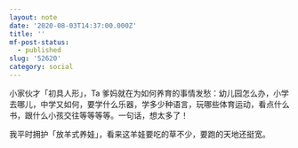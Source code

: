 ```yaml
---
layout: note
date: '2020-08-03T14:37:00.000Z'
title: ''
mf-post-status:
  - published
slug: '52620'
category: social
---
```

小家伙才「初具人形」，Ta 爹妈就在为如何养育的事情发愁：幼儿园怎么办，小学去哪儿，中学又如何，要学什么乐器，学多少种语言，玩哪些体育运动，看点什么书，跟什么小孩交往等等等等。一句话，想太多了！

我平时拥护「放羊式养娃」，看来这羊娃要吃的草不少，要跑的天地还挺宽。
